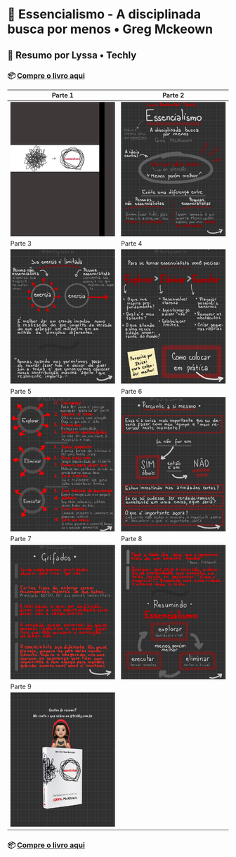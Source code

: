 # 📖 Essencialismo - A disciplinada busca por menos • Greg Mckeown

## 📝 Resumo por Lyssa • Techly 

### 📦 [Compre o livro aqui](https://amzn.to/3OB0ESL)

| Parte 1 | Parte 2 |
| --- |  --- |
| ![Resumo Techly • Essencialismo](https://github.com/lyssacavalcanti/resumos-livros/blob/main/Essencialismo/png/Essencialismo%20%E2%80%A2%20Resumo%20Techly%20%E2%80%A2%20Parte%201.png#:~:text=png?raw=true) | ![Resumo Techly • Essencialismo](https://github.com/lyssacavalcanti/resumos-livros/blob/main/Essencialismo/png/Essencialismo%20%E2%80%A2%20Resumo%20Techly%20%E2%80%A2%20Parte%202.png#:~:text=Parte%201.png?raw=true) |
| Parte 3 | Parte 4 |
| ![Resumo Techly • Essencialismo](https://github.com/lyssacavalcanti/resumos-livros/blob/main/Essencialismo/png/Essencialismo%20%E2%80%A2%20Resumo%20Techly%20%E2%80%A2%20Parte%203.png#:~:text=Parte%202.png-,Essencialismo,-%E2%80%A2%20Resumo%20Techly%20%E2%80%A2%20Parte?raw=true) | ![Resumo Techly • Essencialismo](https://github.com/lyssacavalcanti/resumos-livros/blob/main/Essencialismo/png/Essencialismo%20%E2%80%A2%20Resumo%20Techly%20%E2%80%A2%20Parte%204.png#:~:text=Parte%203.png-,Essencialismo,-%E2%80%A2%20Resumo%20Techly%20%E2%80%A2%20Parte?raw=true) |
| Parte 5 | Parte 6 |
| ![Resumo Techly • Essencialismo](https://github.com/lyssacavalcanti/resumos-livros/blob/main/Essencialismo/png/Essencialismo%20%E2%80%A2%20Resumo%20Techly%20%E2%80%A2%20Parte%205.png#:~:text=Parte%204.png-,Essencialismo,-%E2%80%A2%20Resumo%20Techly%20%E2%80%A2%20Parte?raw=true) | ![Resumo Techly • Essencialismo](https://github.com/lyssacavalcanti/resumos-livros/blob/main/Essencialismo/png/Essencialismo%20%E2%80%A2%20Resumo%20Techly%20%E2%80%A2%20Parte%206.png#:~:text=Parte%205.png-,Essencialismo,-%E2%80%A2%20Resumo%20Techly%20%E2%80%A2%20Parte?raw=true) |
| Parte 7 | Parte 8 |
| ![Resumo Techly • Essencialismo](https://github.com/lyssacavalcanti/resumos-livros/blob/main/Essencialismo/png/Essencialismo%20%E2%80%A2%20Resumo%20Techly%20%E2%80%A2%20Parte%207.png#:~:text=Parte%206.png-,Essencialismo,-%E2%80%A2%20Resumo%20Techly%20%E2%80%A2%20Parte?raw=true) | ![Resumo Techly • Essencialismo](https://github.com/lyssacavalcanti/resumos-livros/blob/main/Essencialismo/png/Essencialismo%20%E2%80%A2%20Resumo%20Techly%20%E2%80%A2%20Parte%208.png#:~:text=Parte%207.png-,Essencialismo,-%E2%80%A2%20Resumo%20Techly%20%E2%80%A2%20Parte?raw=true) |
| Parte 9 |
| ![Resumo Techly • Essencialismo](https://github.com/lyssacavalcanti/resumos-livros/blob/main/Essencialismo/png/Essencialismo%20%E2%80%A2%20Resumo%20Techly%20%E2%80%A2%20Parte%209.png#:~:text=Parte%208.png-,Essencialismo,-%E2%80%A2%20Resumo%20Techly%20%E2%80%A2%20Parte?raw=true) | 
### 📦 [Compre o livro aqui](https://amzn.to/3OB0ESL)